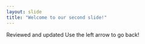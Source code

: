 ```yaml
---
layout: slide
title: "Welcome to our second slide!"
---
```

Reviewed and updated
Use the left arrow to go back!
